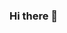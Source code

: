 ### Hi there 👋

<!--
**kevinnoobie/kevinnoobie** is a ✨ _special_ ✨ repository because its `README.md` (this file) appears on your GitHub profile.

Here are some ideas to get you started:

- 🔭 I’m currently working on telegram bot...
- 🌱 I’m currently learning software engineering...
- 👯 I’m looking to collaborate on software development...
- 🤔 I’m looking for help with ...
- 💬 Ask me about ...
- 📫 How to reach me: https://youtube.com/@poisonmods...
- 😄 Pronouns: ...
- ⚡ Fun fact: ...
-->
